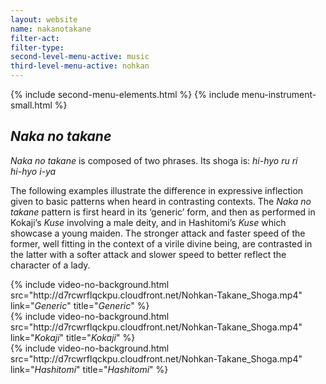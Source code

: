 ```yaml
---
layout: website
name: nakanotakane
filter-act:
filter-type:
second-level-menu-active: music
third-level-menu-active: nohkan
---
```


{% include second-menu-elements.html %}
{% include menu-instrument-small.html %}

<main class="page-content">
  <div class="text-container">
    <h2><em>Naka no takane</em></h2>
    <p><em>Naka no takane</em> is composed of two phrases. Its shoga is:
<em>hi-hyo ru ri<br>
hi-hyo i-ya
</em>
</p><p>The following examples illustrate the difference in expressive inflection given to basic patterns when heard in contrasting contexts. The <em>Naka no takane</em> pattern is first heard in its ‘generic’ form, and then as performed in Kokaji’s <em>Kuse</em> involving a male deity, and in Hashitomi’s <em>Kuse</em> which showcase a young maiden. The stronger attack and faster speed of the former, well fitting in the context of a virile divine being, are contrasted in the latter with a softer attack and slower speed to better reflect the character of a lady.</p>
<div class="tabs-container">
  <div class="tabs-container__links">
    <div class="wrapper">
      <div id="tabs"></div>
    </div>
  </div>
  <div class="tabs-container__content">
    <div class="wrapper">
      <section id='generic' title='Generic' class='tabbed-narrative'>
      {% include video-no-background.html
        src="http://d7rcwrflqckpu.cloudfront.net/Nohkan-Takane_Shoga.mp4"
        link="<em>Generic</em>"
        title="<em>Generic</em>"
      %}
      </section>
      <section id='Kokaji' title='Kokaji' class='tabbed-narrative'>
      {% include video-no-background.html
        src="http://d7rcwrflqckpu.cloudfront.net/Nohkan-Takane_Shoga.mp4"
        link="<em>Kokaji</em>"
        title="<em>Kokaji</em>"
      %}
      </section>
      <section id='Hashitomi' title='Hashitomi' class='tabbed-narrative'>
      {% include video-no-background.html
        src="http://d7rcwrflqckpu.cloudfront.net/Nohkan-Takane_Shoga.mp4"
        link="<em>Hashitomi</em>"
        title="<em>Hashitomi</em>"
      %}
      </section>
    </div>
  </div>
</div>

  </div>
</main>
